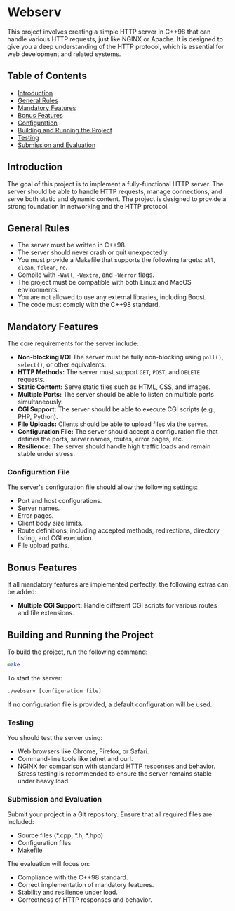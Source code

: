# Webserv

This project involves creating a simple HTTP server in C++98 that can handle various HTTP requests, just like NGINX or Apache. It is designed to give you a deep understanding of the HTTP protocol, which is essential for web development and related systems.

## Table of Contents
- [Introduction](#introduction)
- [General Rules](#general-rules)
- [Mandatory Features](#mandatory-features)
- [Bonus Features](#bonus-features)
- [Configuration](#configuration)
- [Building and Running the Project](#building-and-running-the-project)
- [Testing](#testing)
- [Submission and Evaluation](#submission-and-evaluation)

## Introduction
The goal of this project is to implement a fully-functional HTTP server. The server should be able to handle HTTP requests, manage connections, and serve both static and dynamic content. The project is designed to provide a strong foundation in networking and the HTTP protocol.

## General Rules
- The server must be written in C++98.
- The server should never crash or quit unexpectedly.
- You must provide a Makefile that supports the following targets: `all`, `clean`, `fclean`, `re`.
- Compile with `-Wall`, `-Wextra`, and `-Werror` flags.
- The project must be compatible with both Linux and MacOS environments.
- You are not allowed to use any external libraries, including Boost.
- The code must comply with the C++98 standard.

## Mandatory Features
The core requirements for the server include:
- **Non-blocking I/O:** The server must be fully non-blocking using `poll()`, `select()`, or other equivalents.
- **HTTP Methods:** The server must support `GET`, `POST`, and `DELETE` requests.
- **Static Content:** Serve static files such as HTML, CSS, and images.
- **Multiple Ports:** The server should be able to listen on multiple ports simultaneously.
- **CGI Support:** The server should be able to execute CGI scripts (e.g., PHP, Python).
- **File Uploads:** Clients should be able to upload files via the server.
- **Configuration File:** The server should accept a configuration file that defines the ports, server names, routes, error pages, etc.
- **Resilience:** The server should handle high traffic loads and remain stable under stress.

### Configuration File
The server's configuration file should allow the following settings:
- Port and host configurations.
- Server names.
- Error pages.
- Client body size limits.
- Route definitions, including accepted methods, redirections, directory listing, and CGI execution.
- File upload paths.

## Bonus Features
If all mandatory features are implemented perfectly, the following extras can be added:
- **Multiple CGI Support:** Handle different CGI scripts for various routes and file extensions.

## Building and Running the Project
To build the project, run the following command:

```bash
make
```
To start the server:

```bash
./webserv [configuration file]
```
If no configuration file is provided, a default configuration will be used.

### Testing
You should test the server using:
- Web browsers like Chrome, Firefox, or Safari.
- Command-line tools like telnet and curl.
- NGINX for comparison with standard HTTP responses and behavior.
Stress testing is recommended to ensure the server remains stable under heavy load.

### Submission and Evaluation
Submit your project in a Git repository. Ensure that all required files are included:
- Source files (*.cpp, *.h, *.hpp)
- Configuration files
- Makefile

The evaluation will focus on:
- Compliance with the C++98 standard.
- Correct implementation of mandatory features.
- Stability and resilience under load.
- Correctness of HTTP responses and behavior.
